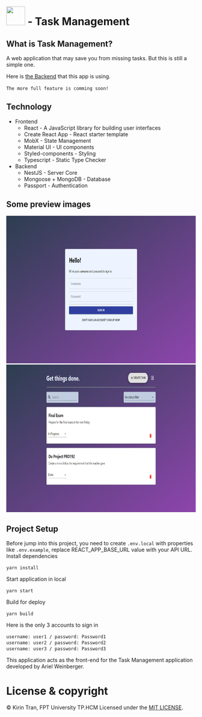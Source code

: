 # <img src="https://raw.githubusercontent.com/kien123456k/task-management-frontend/master/public/favicon.ico" width="50" height="50"/> - Task Management
## What is Task Management?
A web application that may save you from missing tasks.
But this is still a simple one. 

Here is [the Backend](https://github.com/kien123456k/task-management-backend) that this app is using.

`The more full feature is comming soon!`

## Technology
- Frontend
  - React - A JavaScript library for building user interfaces
  - Create React App - React starter template
  - MobX - State Management
  - Material UI - UI components
  - Styled-components - Styling
  - Typescript - Static Type Checker
- Backend
  - NestJS - Server Core
  - Mongoose + MongoDB - Database
  - Passport - Authentication

## Some preview images
<img src="./docs/images/authentication.png" width="800" height="392" />
<img src="./docs/images/tasks.png" width="800" height="392" />

## Project Setup

Before jump into this project, you need to create `.env.local` with properties like `.env.example`, replace REACT_APP_BASE_URL value with your API URL.
Install dependencies
```
yarn install
```
Start application in local
```
yarn start
```

Build for deploy
```
yarn build
```

Here is the only 3 accounts to sign in
```
username: user1 / password: Password1
username: user2 / password: Password2
username: user3 / password: Password3
```

This application acts as the front-end for the Task Management application developed by Ariel Weinberger.

# License & copyright

© Kirin Tran, FPT University TP.HCM
Licensed under the [MIT LICENSE](LICENSE).